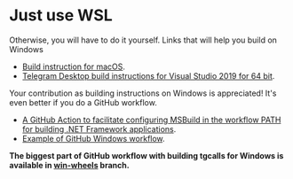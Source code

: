 # Just use WSL

Otherwise, you will have to do it yourself.
Links that will help you build on Windows
- [Build instruction for macOS](../macos).
- [Telegram Desktop build instructions for Visual Studio 2019 for 64 bit](https://github.com/telegramdesktop/tdesktop/blob/dev/docs/building-win-x64.md).

Your contribution as building instructions on Windows is appreciated!
It's even better if you do a GitHub workflow.
- [A GitHub Action to facilitate configuring MSBuild in the workflow PATH for building .NET Framework applications](https://github.com/microsoft/setup-msbuild).
- [Example of GitHub Windows workflow](https://github.com/telegramdesktop/tdesktop/blob/dev/.github/workflows/win.yml).

**The biggest part of GitHub workflow with building tgcalls for Windows 
is available in [win-wheels](https://github.com/MarshalX/tgcalls/tree/win-wheels) branch.**
